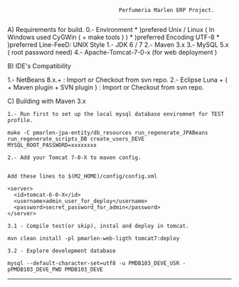                                        Perfumeria Marlen ERP Project.
                                       _____________________________


A) Requirements for build.
   0.- Environment 
       * )prefered Unix / Linux ( In Windows used CyGWin ( + make tools ) ) 
       * )preferred Encoding UTF-8
       * )preferred Line-FeeD: UNIX Style
   1.- JDK 6 / 7 
   2.- Maven 3.x
   3.- MySQL 5.x ( root password need)
   4.- Apache-Tomcat-7-0-x (for web deployment )
   
B) IDE's Compatibility

   1.- NetBeans 8.x.+  : Import or Checkout from svn repo.
   2.- Eclipse Luna +  ( + Maven plugin + SVN plugin ) : Import or Checkout from svn repo.

C) Building with Maven 3.x

    1.- Run first to set up the local mysql database enviromnet for TEST profile.

	make -C pmarlen-jpa-entity/db_resources run_regenerate_JPABeans run_regenerate_scripts_DB create_users_DEVE  MYSQL_ROOT_PASSWORD=xxxxxxxx

    2.- Add your Tomcat 7-0-X to maven config.


    Add these lines to $(M2_HOME)/config/config.xml

    <server>
      <id>tomcat-6-0-X</id>
      <username>admin_user_for_deploy</username>
      <password>secret_password_for_admin</password>
    </server>

    3.1 - Compile test(or skip), instal and deploy in tomcat.

	mvn clean install -pl pmarlen-web-ligth tomcat7:deploy

    3.2 - Explore development database

	mysql --default-character-set=utf8 -u PMDB103_DEVE_USR -pPMDB103_DEVE_PWD PMDB103_DEVE
	
----------------------------------------------------------------------------------------------------------------------------
